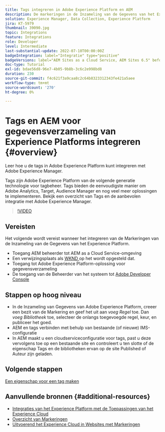 ```yaml
---
title: Tags integreren in Adobe Experience Platform en AEM
description: De markeringen in de Inzameling van de Gegevens van het Experience Platform zijn de volgende-generatieoplossing van het markeringsbeheer van de Adobe en de beste manier om Adobe Analytics, Doel, Audience Manager, en vele meer oplossingen op te stellen. Bekijk een overzicht van tags in Adobe Experience Platform en de aanbevolen integratie met Adobe Experience Manager.
solution: Experience Manager, Data Collection, Experience Platform
jira: KT-5979
thumbnail: 39090.jpg
topic: Integrations
feature: Integrations
role: Developer
level: Intermediate
last-substantial-update: 2022-07-10T00:00:00Z
badgeIntegration: label="Integratie" type="positive"
badgeVersions: label="AEM Sites as a Cloud Service, AEM Sites 6.5" before-title="false"
doc-type: Tutorial
exl-id: bdae56d8-96e7-4b05-9b8b-3c6c2e998bd8
duration: 230
source-git-commit: f4c621f3a9caa8c2c64b8323312343fe421a5aee
workflow-type: tm+mt
source-wordcount: '270'
ht-degree: 0%

---
```


# Tags en AEM voor gegevensverzameling van Experience Platforms integreren {#overview}

Leer hoe u de tags in Adobe Experience Platform kunt integreren met Adobe Experience Manager.

Tags zijn Adobe Experience Platform van de volgende generatie technologie voor tagbeheer. Tags bieden de eenvoudigste manier om Adobe Analytics, Target, Audience Manager en nog veel meer oplossingen te implementeren. Bekijk een overzicht van Tags en de aanbevolen integratie met Adobe Experience Manager.

>[!VIDEO](https://video.tv.adobe.com/v/3417061?quality=12&learn=on)

## Vereisten

Het volgende wordt vereist wanneer het integreren van de Markeringen van de Inzameling van de Gegevens van het Experience Platform.

+ Toegang AEM beheerder tot AEM as a Cloud Service-omgeving
+ Een verwijzingsplaats als [ WKND ](https://github.com/adobe/aem-guides-wknd) op het wordt opgesteld dat.
+ Toegang tot Adobe Experience Platform-oplossing voor gegevensverzameling
+ De toegang van de Beheerder van het systeem tot [ Adobe Developer Console ](https://developer.adobe.com/developer-console/)


## Stappen op hoog niveau

+ In de Inzameling van Gegevens van Adobe Experience Platform, creeer een bezit van de Markering en geef het uit aan _voeg Regel_ toe. Dan _voeg Bibliotheek_ toe, selecteer de onlangs toegevoegde regel, keur, en publiceer het goed.
+ AEM en tags verbinden met behulp van bestaande (of nieuwe) IMS-configuratie
+ In AEM maakt u een cloudserviceconfiguratie voor tags, past u deze vervolgens toe op een bestaande site en controleert u ten slotte of de eigenschap Tags en de bibliotheken ervan op de site Published of Auteur zijn geladen.

## Volgende stappen

[Een eigenschap voor een tag maken](create-tag-property.md)

## Aanvullende bronnen {#additional-resources}

+ [ Integraties van het Experience Platform met de Toepassingen van het Experience Cloud ](https://experienceleague.adobe.com/docs/platform-learn/tutorials/intro-to-platform/integrations-with-experience-cloud-applications.html)
+ [ Overzicht van Markeringen ](https://experienceleague.adobe.com/docs/experience-platform/tags/home.html)
+ [ Uitvoerend het Experience Cloud in Websites met Markeringen ](https://experienceleague.adobe.com/docs/platform-learn/implement-in-websites/overview.html)
